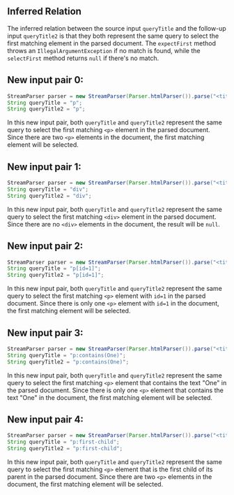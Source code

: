 ## Inferred Relation
The inferred relation between the source input `queryTitle` and the follow-up input `queryTitle2` is that they both represent the same query to select the first matching element in the parsed document. The `expectFirst` method throws an `IllegalArgumentException` if no match is found, while the `selectFirst` method returns `null` if there's no match.

## New input pair 0:
```java
StreamParser parser = new StreamParser(Parser.htmlParser()).parse("<title>One</title><p id=1>P One</p><p id=2>P Two</p>", "");
String queryTitle = "p";
String queryTitle2 = "p";
```
In this new input pair, both `queryTitle` and `queryTitle2` represent the same query to select the first matching `<p>` element in the parsed document. Since there are two `<p>` elements in the document, the first matching element will be selected.

## New input pair 1:
```java
StreamParser parser = new StreamParser(Parser.htmlParser()).parse("<title>One</title><p id=1>P One</p><p id=2>P Two</p>", "");
String queryTitle = "div";
String queryTitle2 = "div";
```
In this new input pair, both `queryTitle` and `queryTitle2` represent the same query to select the first matching `<div>` element in the parsed document. Since there are no `<div>` elements in the document, the result will be `null`.

## New input pair 2:
```java
StreamParser parser = new StreamParser(Parser.htmlParser()).parse("<title>One</title><p id=1>P One</p><p id=2>P Two</p>", "");
String queryTitle = "p[id=1]";
String queryTitle2 = "p[id=1]";
```
In this new input pair, both `queryTitle` and `queryTitle2` represent the same query to select the first matching `<p>` element with `id=1` in the parsed document. Since there is only one `<p>` element with `id=1` in the document, the first matching element will be selected.

## New input pair 3:
```java
StreamParser parser = new StreamParser(Parser.htmlParser()).parse("<title>One</title><p id=1>P One</p><p id=2>P Two</p>", "");
String queryTitle = "p:contains(One)";
String queryTitle2 = "p:contains(One)";
```
In this new input pair, both `queryTitle` and `queryTitle2` represent the same query to select the first matching `<p>` element that contains the text "One" in the parsed document. Since there is only one `<p>` element that contains the text "One" in the document, the first matching element will be selected.

## New input pair 4:
```java
StreamParser parser = new StreamParser(Parser.htmlParser()).parse("<title>One</title><p id=1>P One</p><p id=2>P Two</p>", "");
String queryTitle = "p:first-child";
String queryTitle2 = "p:first-child";
```
In this new input pair, both `queryTitle` and `queryTitle2` represent the same query to select the first matching `<p>` element that is the first child of its parent in the parsed document. Since there are two `<p>` elements in the document, the first matching element will be selected.